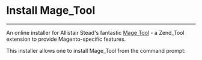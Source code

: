 Install Mage_Tool
=================

-----------

An online installer for Allistair Stead's fantastic [Mage Tool](https://github.com/alistairstead/MageTool) - a Zend_Tool extension to provide Magento-specific features.

This installer allows one to install Mage_Tool from the command prompt:

